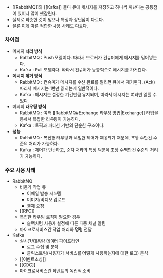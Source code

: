 - [[RabbitMQ]]와 [[Kafka]] 둘다 큐에 메시지를 저장하고 하나씩 꺼낸다는 공통점이 있어서 많이 헷갈린다.
- 실제로 비슷한 것이 맞으나 특징과 장단점이 다르다.
- 물론 이에 따른 적합한 사용 사례도 다르다.
### 차이점
- **메시지 처리 방식**
	- RabbitMQ : Push 모델이다. 따라서 브로커가 컨슈머에게 메시지를 밀어넣는다.
	- Kafka : Pull 모델이다. 따라서 컨슈머가 능동적으로 메시지를 가져간다.
- **메시지 제거 방식**
	- RabbitMQ : 컨슈머가 메시지를 수신 완료를 알리면 큐에서 제거된다. (Ack) 따라서 메시지는 1번만 읽히는게 일반적이다.
	- Kafka : 메시지는 설정한 기간만큼 유지되며, 따라서 메시지는 여러번 읽힐 수 있다.
- **메시지 라우팅 방식**
	- RabbitMQ : 여러 [[RabbitMQ#Exchange 라우팅 방법|Exchange]] 타입을 통해서 복잡한 라우팅이 가능하다.
	- Kafka : 토픽과 파티션 기반의 단순한 구조이다.
- **성능**
	- RabbitMQ : 복잡한 라우팅과 세밀한 제어가 제공되기 때문에, 초당 수만건 수준의 처리가 가능하다.
	- Kafka : 제어가 단순하고, 순차 처리의 특징 덕분에 초당 수백만건 수준의 처리가 가능하다.
### 주요 사용 사례
- RabbitMQ
	- 비동기 작업 큐
		- 이메일 발송 시스템
		- 이미지/비디오 업로드
		- 결제 요청
	- [[RPC]]
	- 복잡한 라우팅 로직이 필요한 경우
		- 슬랙처럼 사용자 설정에 따른 다중 채널 알림
	- 마이크로서비스간 작업 처리와 **명령** 전달
- Kafka
	- 실시간/대용량 데이터 파이프라인
		- 로그 수집 및 분석
		- 클릭스트림(사용자가 서비스를 어떻게 사용하는지에 대한 로그) 분석
	- [[이벤트소싱]]
	- [[CDC]]
	- 마이크로서비스간 이벤트의 독립적 소비